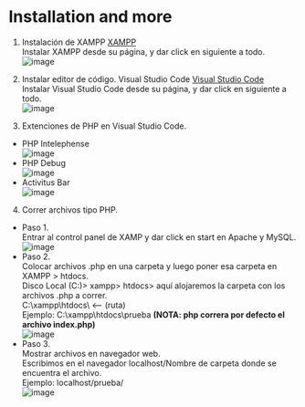# Installation and more

1. Instalación de XAMPP [XAMPP](https://www.apachefriends.org/es/index.html)<br>
Instalar XAMPP desde su página, y dar click en siguiente a todo.<br>
![image](https://github.com/SmoshCH/Itca2/assets/84145465/a87560d6-bccf-4993-b41d-dc613f7f8df6)

2. Instalar editor de código. Visual Studio Code [Visual Studio Code](https://code.visualstudio.com/)<br>
Instalar Visual Studio Code desde su página, y dar click en siguiente a todo.<br>
![image](https://github.com/SmoshCH/Itca2/assets/84145465/bccee75b-5234-466c-97fb-f2e424136084)

3. Extenciones de PHP en Visual Studio Code.
- PHP Intelephense<br>
![image](https://github.com/SmoshCH/Itca2/assets/84145465/5c0acc04-49b1-49d7-a3c1-c0e839eecccd)
- PHP Debug<br>
![image](https://github.com/SmoshCH/Itca2/assets/84145465/49a263e9-e0eb-4b2a-8dac-65be09b9d80b)
- Activitus Bar<br>
![image](https://github.com/SmoshCH/Itca2/assets/84145465/3cd1f367-63df-424d-9332-40321b3e291e)

4. Correr archivos tipo PHP.
- Paso 1.<br>
Entrar al control panel de XAMP y dar click en start en Apache y MySQL.<br> 
![image](https://github.com/SmoshCH/Itca2/assets/84145465/d4144359-28aa-4d2c-9078-b36ddc8dab93)
- Paso 2.<br>
Colocar archivos .php en una carpeta y luego poner esa carpeta en XAMPP > htdocs.<br>
Disco Local (C:)> xampp> htdocs> aquí alojaremos la carpeta con los archivos .php a correr.<br>
C:\xampp\htdocs\ <-- (ruta)<br>
Ejemplo: C:\xampp\htdocs\prueba  <b>(NOTA: php correra por defecto el archivo index.php)</b><br>
![image](https://github.com/SmoshCH/Itca2/assets/84145465/eabc1ffa-9492-40bf-ace5-de3f45945eeb)
- Paso 3.<br>
Mostrar archivos en navegador web.<br>
Escribimos en el navegador localhost/Nombre de carpeta donde se encuentra el archivo.<br>
Ejemplo: localhost/prueba/<br>
![image](https://github.com/SmoshCH/Itca2/assets/84145465/896d8548-71d2-438a-a719-1cabcd7e6df7)


